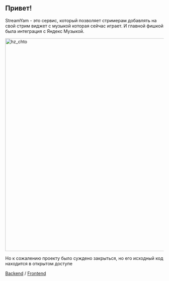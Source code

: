 ## Привет!
StreamYam - это сервис, который позволяет стримерам добавлять на свой стрим виджет с музыкой которая сейчас играет. И главной фишкой была интеграция с Яндекс Музыкой.

<img width="1200" height="675" alt="hz_chto" src="https://github.com/user-attachments/assets/d15e84bb-52d1-4a04-80d1-3c447eaa746a" />

Но к сожалению проекту было суждено закрыться, но его исходный код находится в открытом доступе

[Backend](https://github.com/streamyam/backend) / [Frontend](https://github.com/streamyam/frontend)
